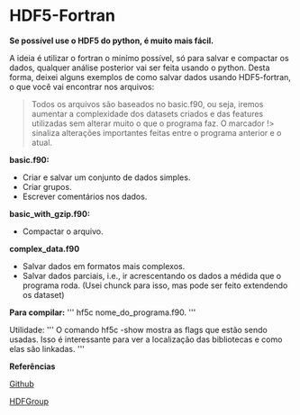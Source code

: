# HDF5-Fortran

  **Se possível use o HDF5 do python, é muito mais fácil.**

  A ideia é utilizar o fortran o minímo possível, só para salvar e compactar os dados, qualquer
análise posterior vai ser feita usando o python. Desta forma, deixei alguns exemplos de como
salvar dados usando HDF5-fortran, o que você vai encontrar nos arquivos:

> Todos os arquivos são baseados no basic.f90, ou seja, iremos aumentar a complexidade
> dos datasets criados e das features utilizadas sem alterar muito o que o programa faz.
  > O marcador !> sinaliza alterações importantes feitas entre o programa anterior e o atual.

**basic.f90:**

- Criar e salvar um conjunto de dados simples.
- Criar grupos.
- Escrever comentários nos dados.

**basic_with_gzip.f90:**

- Compactar o arquivo.

**complex_data.f90**

- Salvar dados em formatos mais complexos.
- Salvar dados parciais, i.e., ir acrescentando os dados a médida que o programa roda.
(Usei chunck para isso, mas pode ser feito extendendo os dataset)

 **Para compilar:**
'''
  hf5c nome_do_programa.f90.
'''

 Utilidade:
'''
 O comando hf5c -show mostra as flags que estão sendo usadas. Isso é interessante para
ver a localização das bibliotecas e como elas são linkadas. 
'''

**Referências**

[Github](https://github.com/mokus0/hdf5/tree/master/fortran/examples)

[HDFGroup](https://support.hdfgroup.org/HDF5/examples/api-fortran.html)
